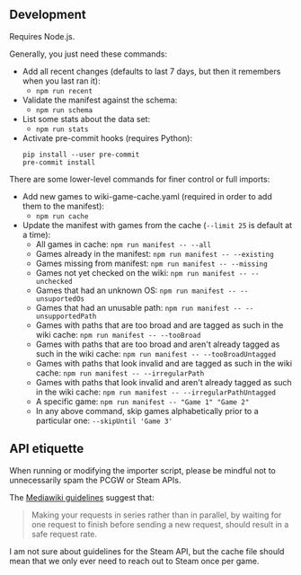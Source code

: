 ## Development
Requires Node.js.

Generally, you just need these commands:

* Add all recent changes (defaults to last 7 days, but then it remembers when you last ran it):
  * `npm run recent`
* Validate the manifest against the schema:
  * `npm run schema`
* List some stats about the data set:
  * `npm run stats`
* Activate pre-commit hooks (requires Python):
  ```
  pip install --user pre-commit
  pre-commit install
  ```

There are some lower-level commands for finer control or full imports:

* Add new games to wiki-game-cache.yaml (required in order to add them to the manifest):
  * `npm run cache`
* Update the manifest with games from the cache (`--limit 25` is default at a time):
  * All games in cache: `npm run manifest -- --all`
  * Games already in the manifest: `npm run manifest -- --existing`
  * Games missing from manifest: `npm run manifest -- --missing`
  * Games not yet checked on the wiki: `npm run manifest -- --unchecked`
  * Games that had an unknown OS: `npm run manifest -- --unsuportedOs`
  * Games that had an unusable path: `npm run manifest -- --unsupportedPath`
  * Games with paths that are too broad and are tagged as such in the wiki cache: `npm run manifest -- --tooBroad`
  * Games with paths that are too broad and aren't already tagged as such in the wiki cache: `npm run manifest -- --tooBroadUntagged`
  * Games with paths that look invalid and are tagged as such in the wiki cache: `npm run manifest -- --irregularPath`
  * Games with paths that look invalid and aren't already tagged as such in the wiki cache: `npm run manifest -- --irregularPathUntagged`
  * A specific game: `npm run manifest -- "Game 1" "Game 2"`
  * In any above command, skip games alphabetically prior to a particular one: `--skipUntil 'Game 3'`

## API etiquette
When running or modifying the importer script, please be mindful not to
unnecessarily spam the PCGW or Steam APIs.

The [Mediawiki guidelines](https://www.mediawiki.org/wiki/API:Etiquette)
suggest that:

> Making your requests in series rather than in parallel, by waiting for one request
> to finish before sending a new request, should result in a safe request rate.

I am not sure about guidelines for the Steam API, but the cache file should mean
that we only ever need to reach out to Steam once per game.
